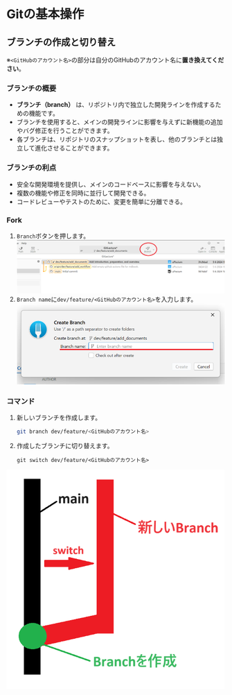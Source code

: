 # Gitの基本操作
## ブランチの作成と切り替え
※`<GitHubのアカウント名>`の部分は自分のGitHubのアカウント名に**置き換えてください**。

### ブランチの概要
- **ブランチ（branch）** は、リポジトリ内で独立した開発ラインを作成するための機能です。
- ブランチを使用すると、メインの開発ラインに影響を与えずに新機能の追加やバグ修正を行うことができます。
- 各ブランチは、リポジトリのスナップショットを表し、他のブランチとは独立して進化させることができます。

### ブランチの利点
- 安全な開発環境を提供し、メインのコードベースに影響を与えない。
- 複数の機能や修正を同時に並行して開発できる。
- コードレビューやテストのために、変更を簡単に分離できる。

### Fork
1. `Branch`ボタンを押します。
![Fork-Branch](./images/fork/branch.png)
2. `Branch name`に`dev/feature/<GitHubのアカウント名>`を入力します。
![Fork-branch](./images/fork/branch2.png)

### コマンド
1. 新しいブランチを作成します。
    ```sh
    git branch dev/feature/<GitHubのアカウント名>
    ```
2. 作成したブランチに切り替えます。
    ```
    git switch dev/feature/<GitHubのアカウント名>
    ```

![ブランチの作成と切り替え](./images/branch.png)
